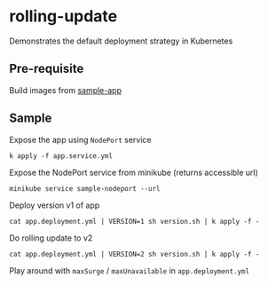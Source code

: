 # rolling-update

Demonstrates the default deployment strategy in Kubernetes

## Pre-requisite

Build images from [sample-app](../sample-app)

## Sample

Expose the app using `NodePort` service

```k apply -f app.service.yml```

Expose the NodePort service from minikube (returns accessible url)

```minikube service sample-nodeport --url```

Deploy version v1 of app

```cat app.deployment.yml | VERSION=1 sh version.sh | k apply -f -```

Do rolling update to v2

```cat app.deployment.yml | VERSION=2 sh version.sh | k apply -f -```

Play around with `maxSurge` / `maxUnavailable` in `app.deployment.yml`



